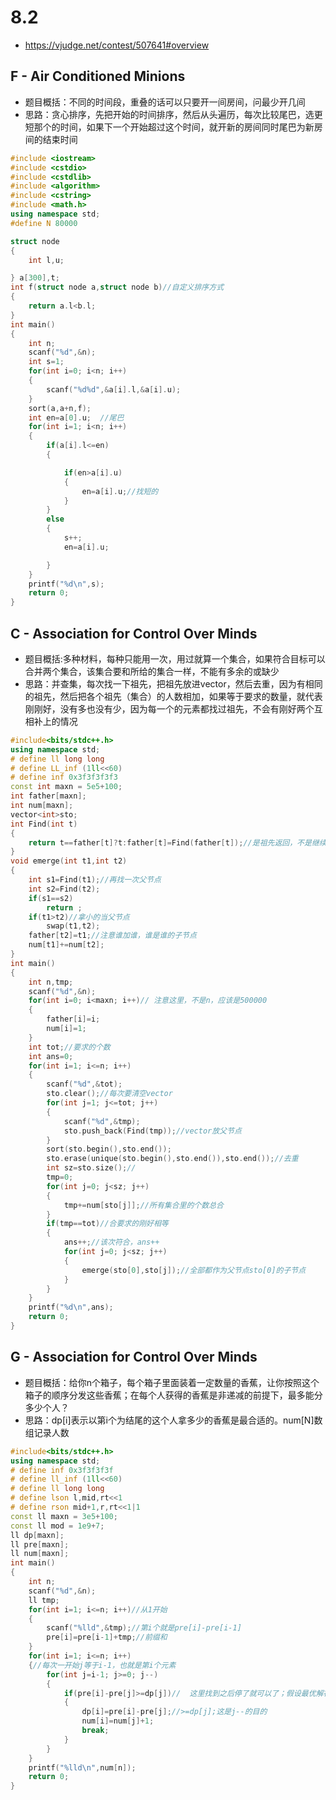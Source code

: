 # 8.2
* https://vjudge.net/contest/507641#overview
## F - Air Conditioned Minions
* 题目概括：不同的时间段，重叠的话可以只要开一间房间，问最少开几间
* 思路：贪心排序，先把开始的时间排序，然后从头遍历，每次比较尾巴，选更短那个的时间，如果下一个开始超过这个时间，就开新的房间同时尾巴为新房间的结束时间
```c++
#include <iostream>
#include <cstdio>
#include <cstdlib>
#include <algorithm>
#include <cstring>
#include <math.h>
using namespace std;
#define N 80000

struct node
{
    int l,u;

} a[300],t;
int f(struct node a,struct node b)//自定义排序方式
{
    return a.l<b.l;
}
int main()
{
    int n;
    scanf("%d",&n);
    int s=1;
    for(int i=0; i<n; i++)
    {
        scanf("%d%d",&a[i].l,&a[i].u);
    }
    sort(a,a+n,f);
    int en=a[0].u;  //尾巴
    for(int i=1; i<n; i++)
    {
        if(a[i].l<=en) 
        {

            if(en>a[i].u) 
            {
                en=a[i].u;//找短的
            }
        }
        else 
        {
            s++;
            en=a[i].u;

        }
    }
    printf("%d\n",s);
    return 0;
}
```
## C - Association for Control Over Minds
* 题目概括:多种材料，每种只能用一次，用过就算一个集合，如果符合目标可以合并两个集合，该集合要和所给的集合一样，不能有多余的或缺少
* 思路：并查集，每次找一下祖先，把祖先放进vector，然后去重，因为有相同的祖先，然后把各个祖先（集合）的人数相加，如果等于要求的数量，就代表刚刚好，没有多也没有少，因为每一个的元素都找过祖先，不会有刚好两个互相补上的情况
```c++
#include<bits/stdc++.h>
using namespace std;
# define ll long long
# define LL_inf (1ll<<60)
# define inf 0x3f3f3f3f3
const int maxn = 5e5+100;
int father[maxn];
int num[maxn];
vector<int>sto;
int Find(int t)
{
    return t==father[t]?t:father[t]=Find(father[t]);//是祖先返回，不是继续找且路径压缩
}
void emerge(int t1,int t2)
{
    int s1=Find(t1);//再找一次父节点
    int s2=Find(t2);
    if(s1==s2)
        return ;
    if(t1>t2)//拿小的当父节点
        swap(t1,t2);
    father[t2]=t1;//注意谁加谁，谁是谁的子节点
    num[t1]+=num[t2];
}
int main()
{
    int n,tmp;
    scanf("%d",&n);
    for(int i=0; i<maxn; i++)// 注意这里，不是n，应该是500000
    {
        father[i]=i;
        num[i]=1;
    }
    int tot;//要求的个数
    int ans=0;
    for(int i=1; i<=n; i++)
    {
        scanf("%d",&tot);
        sto.clear();//每次要清空vector
        for(int j=1; j<=tot; j++)
        {
            scanf("%d",&tmp);
            sto.push_back(Find(tmp));//vector放父节点
        }
        sort(sto.begin(),sto.end());
        sto.erase(unique(sto.begin(),sto.end()),sto.end());//去重
        int sz=sto.size();//
        tmp=0;
        for(int j=0; j<sz; j++)
        {
            tmp+=num[sto[j]];//所有集合里的个数总合
        }
        if(tmp==tot)//合要求的刚好相等
        {
            ans++;//该次符合，ans++
            for(int j=0; j<sz; j++)
            {
                emerge(sto[0],sto[j]);//全部都作为父节点sto[0]的子节点
            }
        }
    }
    printf("%d\n",ans);
    return 0;
}
```
## G - Association for Control Over Minds
* 题目概括：给你n个箱子，每个箱子里面装着一定数量的香蕉，让你按照这个箱子的顺序分发这些香蕉；在每个人获得的香蕉是非递减的前提下，最多能分多少个人？
* 思路：dp[i]表示以第i个为结尾的这个人拿多少的香蕉是最合适的。num[N]数组记录人数
```c++
#include<bits/stdc++.h>
using namespace std;
# define inf 0x3f3f3f3f
# define ll_inf (1ll<<60)
# define ll long long
# define lson l,mid,rt<<1
# define rson mid+1,r,rt<<1|1
const ll maxn = 3e5+100;
const ll mod = 1e9+7;
ll dp[maxn];
ll pre[maxn];
ll num[maxn];
int main()
{
    int n;
    scanf("%d",&n);
    ll tmp;
    for(int i=1; i<=n; i++)//从1开始
    {
        scanf("%lld",&tmp);//第i个就是pre[i]-pre[i-1]
        pre[i]=pre[i-1]+tmp;//前缀和
    }
    for(int i=1; i<=n; i++)
    {//每次一开始j等于i-1，也就是第i个元素
        for(int j=i-1; j>=0; j--)     
        {
            if(pre[i]-pre[j]>=dp[j])//  这里找到之后停了就可以了；假设最优解在前面，那么这个点的后面也一定能符合的，因为是越加越多的
            {
                dp[i]=pre[i]-pre[j];//>=dp[j];这是j--的目的
                num[i]=num[j]+1;
                break;
            }
        }
    }
    printf("%lld\n",num[n]);
    return 0;
}
```